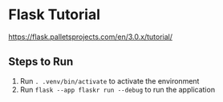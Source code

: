 # Flask Tutorial

https://flask.palletsprojects.com/en/3.0.x/tutorial/

## Steps to Run

1. Run `. .venv/bin/activate` to activate the environment
2. Run `flask --app flaskr run --debug` to run the application
